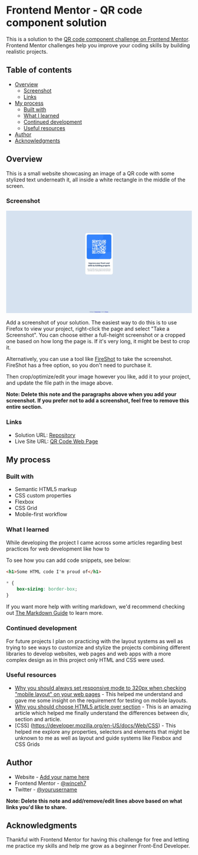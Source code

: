 # Frontend Mentor - QR code component solution

This is a solution to the [QR code component challenge on Frontend Mentor](https://www.frontendmentor.io/challenges/qr-code-component-iux_sIO_H). Frontend Mentor challenges help you improve your coding skills by building realistic projects. 

## Table of contents

- [Overview](#overview)
  - [Screenshot](#screenshot)
  - [Links](#links)
- [My process](#my-process)
  - [Built with](#built-with)
  - [What I learned](#what-i-learned)
  - [Continued development](#continued-development)
  - [Useful resources](#useful-resources)
- [Author](#author)
- [Acknowledgments](#acknowledgments)


## Overview

This is a small website showcasing an image of a QR code with some stylized text underneath it, all inside a white rectangle in the middle of the screen.


### Screenshot

![](images/screenshot.jpg)

Add a screenshot of your solution. The easiest way to do this is to use Firefox to view your project, right-click the page and select "Take a Screenshot". You can choose either a full-height screenshot or a cropped one based on how long the page is. If it's very long, it might be best to crop it.

Alternatively, you can use a tool like [FireShot](https://getfireshot.com/) to take the screenshot. FireShot has a free option, so you don't need to purchase it. 

Then crop/optimize/edit your image however you like, add it to your project, and update the file path in the image above.

**Note: Delete this note and the paragraphs above when you add your screenshot. If you prefer not to add a screenshot, feel free to remove this entire section.**

### Links

- Solution URL: [Repository](https://github.com/winceh7/QR-Code)
- Live Site URL: [QR Code Web Page](https://winceh7.github.io/QR-Code/)


## My process

### Built with

- Semantic HTML5 markup
- CSS custom properties
- Flexbox
- CSS Grid
- Mobile-first workflow

### What I learned

While developing the project I came across some articles regarding best practices for web development like how to 

To see how you can add code snippets, see below:

```html
<h1>Some HTML code I'm proud of</h1>
```
```css
* {
    box-sizing: border-box;
}
```

If you want more help with writing markdown, we'd recommend checking out [The Markdown Guide](https://www.markdownguide.org/) to learn more.


### Continued development

For future projects I plan on practicing with the layout systems as well as trying to see ways to customize and stylize the projects combining different libraries to develop websites, web pages and web apps with a more complex design as in this project only HTML and CSS were used.


### Useful resources

- [Why you should always set responsive mode to 320px when checking "mobile layout" on your web pages](https://dev.to/lebbe/why-you-should-always-set-responsive-mode-to-320px-when-checking-mobile-layout-on-your-web-pages-3gd9) - This helped me understand and gave me some insight on the requirement for testing on mobile layouts.
- [Why you should choose HTML5 article over section](https://www.smashingmagazine.com/2020/01/html5-article-section/) - This is an amazing article which helped me finally understand the differences between div, section and article.
- [CSS] (https://developer.mozilla.org/en-US/docs/Web/CSS) - This helped me explore any properties, selectors and elements that might be unknown to me as well as layout and guide systems like Flexbox and CSS Grids

## Author

- Website - [Add your name here](https://www.your-site.com)
- Frontend Mentor - [@winceh7](https://www.frontendmentor.io/profile/winceh7)
- Twitter - [@yourusername](https://www.twitter.com/yourusername)

**Note: Delete this note and add/remove/edit lines above based on what links you'd like to share.**

## Acknowledgments

Thankful with Frontend Mentor for having this challenge for free and letting me practice my skills and help me grow as a beginner Front-End Developer.
